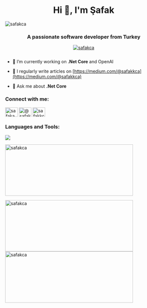 <h1 align="center">Hi 👋, I'm Şafak</h1>
<p align="left"> <img src="https://komarev.com/ghpvc/?username=safakca&label=Profile%20views&color=0e75b6&style=flat" alt="safakca" /> </p>
<h3 align="center">A passionate software developer from Turkey</h3>

<p align="center"> <a href="https://github.com/ryo-ma/github-profile-trophy"><img src="https://github-profile-trophy.vercel.app/?username=safakca&theme=onedark&column=7" alt="safakca" /></a> </p>

<p align="left"> <a href="https://twitter.com/" target="blank"><img src="https://img.shields.io/twitter/follow/?logo=twitter&style=for-the-badge" alt="" /></a> </p>

- 🔭 I’m currently working on **.Net Core** and OpenAI

- 📝 I regularly write articles on [https://medium.com/@safakkca](https://medium.com/@safakkca)

- 💬 Ask me about **.Net Core**

<h3 align="left">Connect with me:</h3>
<p align="left">
<a href="https://linkedin.com/in/safakakca" target="blank"><img align="center" src="https://raw.githubusercontent.com/rahuldkjain/github-profile-readme-generator/master/src/images/icons/Social/linked-in-alt.svg" alt="safakakca" height="30" width="40" /></a>
<a href="https://medium.com/@safakkca" target="blank"><img align="center" src="https://raw.githubusercontent.com/rahuldkjain/github-profile-readme-generator/master/src/images/icons/Social/medium.svg" alt="@safakkca" height="30" width="40" /></a>
<a href="https://www.hackerrank.com/safakkca" target="blank"><img align="center" src="https://raw.githubusercontent.com/rahuldkjain/github-profile-readme-generator/master/src/images/icons/Social/hackerrank.svg" alt="safakkca" height="30" width="40" /></a>
</p>

<h3 align="left">Languages and Tools:</h3>
<p align="left">
  <a href="https://skillicons.dev">
    <img src="https://skillicons.dev/icons?i=cs,dotnet,visualstudio,vscode,bootstrap,html,css,mysql,postgres,mongodb,git,github,gitlab,illustrator,photoshop"/>
  </a>
</p>

<p><img align="center" width="410" height="165" src="https://github-readme-stats.vercel.app/api/top-langs?username=safakca&show_icons=true&locale=en&layout=compact&theme=radical" alt="safakca" /></p>

<p><img align="left" width="410" height="165" src="https://github-readme-streak-stats.herokuapp.com/?user=safakca&show_icons=true&theme=radical" alt="safakca" /></p>

<p><img align="center" width="410" height="165" src="https://github-readme-stats.vercel.app/api?username=safakca&show_icons=true&locale=en&theme=radical" alt="safakca" /></p>
